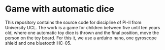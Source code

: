 # Game with automatic dice
This repository contains the source code for discipline of PI-II from University UCL. The work is a game for children between five until ten years old, where one automatic toy dice is thrown  and the final position, move the person on the toy board. For this it, we use a arduino nano, one gyroscope shield and one bluetooth HC-05.
